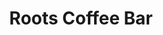 ---
path: "/eats/roots-coffee-bar"
title: "Roots Coffee Bar"
image: "https://res.cloudinary.com/tpage99/image/upload/v1586830151/local417eats/local417eatslogo.png"
orderops: "curbside"
category: "eats"
hours: "7am-3pm Tuesday through Friday. 8am-3pm Saturday and Sunday"
eatsType: "Coffee"
website: "https://www.facebook.com/RootsCoffeeBar"
facebook: "https://www.facebook.com/RootsCoffeeBar"
address: "1645 W. Republic Rd. Suite G Springfield, Missouri 65807"
phone: "4178776889"
tags: ["coffee", "breakfast"]
---